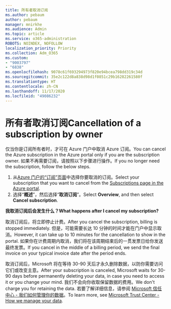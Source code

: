 ```yaml
---
title: 所有者取消订阅
ms.author: pebaum
author: pebaum
manager: mnirkhe
ms.audience: Admin
ms.topic: article
ms.service: o365-administration
ROBOTS: NOINDEX, NOFOLLOW
localization_priority: Priority
ms.collection: Adm_O365
ms.custom:
- "9003797"
- "6838"
ms.openlocfilehash: 9078c61f693294973f820e94bcea798dd319c34d
ms.sourcegitcommit: 35e2c122d8a838d98d1f0851c29b16282261580f
ms.translationtype: HT
ms.contentlocale: zh-CN
ms.lasthandoff: 11/17/2020
ms.locfileid: "49086232"
---
```

# <a name="cancellation-of-a-subscription-by-owner"></a><span data-ttu-id="25fb3-102">所有者取消订阅</span><span class="sxs-lookup"><span data-stu-id="25fb3-102">Cancellation of a subscription by owner</span></span>

<span data-ttu-id="25fb3-103">仅当你是订阅所有者时，才可在 Azure 门户中取消 Azure 订阅。</span><span class="sxs-lookup"><span data-stu-id="25fb3-103">You can cancel the Azure subscription in the Azure portal only if you are the subscription owner.</span></span> <span data-ttu-id="25fb3-104">如果不再需要订阅，请按照以下步骤进行操作。</span><span class="sxs-lookup"><span data-stu-id="25fb3-104">If you no longer need the subscription, follow the below steps.</span></span>

1. <span data-ttu-id="25fb3-105">从[Azure 门户的“订阅”页面](https://ms.portal.azure.com/#blade/Microsoft_Azure_Billing/SubscriptionsBlade)中选择你要取消的订阅。</span><span class="sxs-lookup"><span data-stu-id="25fb3-105">Select your subscription that you want to cancel from the [Subscriptions page in the Azure portal](https://ms.portal.azure.com/#blade/Microsoft_Azure_Billing/SubscriptionsBlade).</span></span>
2. <span data-ttu-id="25fb3-106">选择“**概述**”，然后选择“**取消订阅**”。</span><span class="sxs-lookup"><span data-stu-id="25fb3-106">Select **Overview**, and then select **Cancel subscription**.</span></span>

<span data-ttu-id="25fb3-107">**我取消订阅后会发生什么？**</span><span class="sxs-lookup"><span data-stu-id="25fb3-107">**What happens after I cancel my subscription?**</span></span>

<span data-ttu-id="25fb3-108">取消订阅后，将立即停止计费。</span><span class="sxs-lookup"><span data-stu-id="25fb3-108">After you cancel the subscription, billing is stopped immediately.</span></span> <span data-ttu-id="25fb3-109">但是，可能需要长达 10 分钟的时间才能在门户中显示取消。</span><span class="sxs-lookup"><span data-stu-id="25fb3-109">However, it can take up to 10 minutes for the cancellation to show in the portal.</span></span> <span data-ttu-id="25fb3-110">如果你在计费周期内取消，我们将在该周期结束后的一贯发票日给你发送最终发票。</span><span class="sxs-lookup"><span data-stu-id="25fb3-110">If you cancel in the middle of a billing period, we send the final invoice on your typical invoice date after the period ends.</span></span>

<span data-ttu-id="25fb3-111">取消订阅后，Microsoft 将在等待 30-90 天后才永久删除数据，以防你需要访问它们或改变主意。</span><span class="sxs-lookup"><span data-stu-id="25fb3-111">After your subscription is canceled, Microsoft waits for 30-90 days before permanently deleting your data, in case you need to access it or you change your mind.</span></span> <span data-ttu-id="25fb3-112">我们不会向你收取保留数据的费用。</span><span class="sxs-lookup"><span data-stu-id="25fb3-112">We don't charge you for retaining the data.</span></span> <span data-ttu-id="25fb3-113">若要了解详细信息，请参阅 [Microsoft 信任中心 - 我们如何管理你的数据](https://www.microsoft.com/trust-center/privacy/data-management#leave)。</span><span class="sxs-lookup"><span data-stu-id="25fb3-113">To learn more, see [Microsoft Trust Center - How we manage your data](https://www.microsoft.com/trust-center/privacy/data-management#leave).</span></span>


